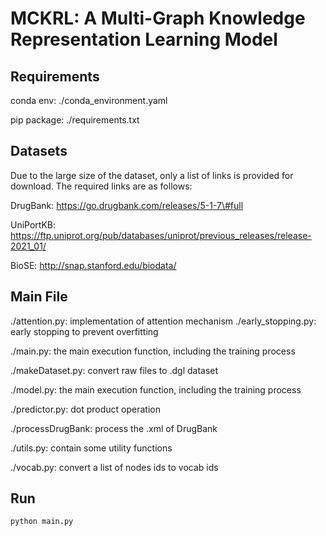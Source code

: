 # MCKRL: A Multi-Graph Knowledge Representation Learning Model

## Requirements
conda env: ./conda_environment.yaml

pip package: ./requirements.txt

## Datasets
Due to the large size of the dataset, only a list of links is provided for download. The required links are as follows:

DrugBank: https://go.drugbank.com/releases/5-1-7\#full

UniPortKB: https://ftp.uniprot.org/pub/databases/uniprot/previous_releases/release-2021_01/

BioSE: http://snap.stanford.edu/biodata/

## Main File
./attention.py: implementation of attention mechanism
./early_stopping.py: early stopping to prevent overfitting

./main.py: the main execution function, including the training process

./makeDataset.py: convert raw files to .dgl dataset

./model.py: the main execution function, including the training process

./predictor.py: dot product operation

./processDrugBank: process the .xml of DrugBank

./utils.py: contain some utility functions

./vocab.py: convert a list of nodes ids to vocab ids

## Run
`python main.py`
